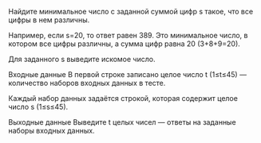 ﻿Найдите минимальное число с заданной суммой цифр s такое, что все цифры в нем различны.

Например, если s=20, то ответ равен 389. Это минимальное число, в котором все цифры различны, а сумма цифр равна 20 (3+8+9=20).

Для заданного s выведите искомое число.

Входные данные
В первой строке записано целое число t (1≤t≤45) — количество наборов входных данных в тесте.

Каждый набор данных задаётся строкой, которая содержит целое число s (1≤s≤45).

Выходные данные
Выведите t целых чисел — ответы на заданные наборы входных данных.